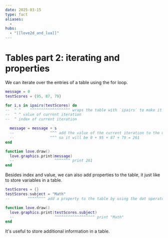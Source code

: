 ```yaml
---
date: 2025-03-15
type: fact
aliases:
  -
hubs:
  - "[[love2d_and_lua]]"
---
```


# Tables part 2: iterating and properties

We can iterate over the entries of a table using the for loop.

```lua
message = 0
testScores = {95, 87, 79}

for i,s in ipairs(testScores) do
--  ^ ^    ^^^^^^^^^^^^^^^^^^ wraps the table with `ipairs` to make it iterable
--  ^ ^ value of current iteration
--  ^ index of current iteration

  message = message + s
  --                ^^^ add the value of the current iteration to the message
  --                ^^^ so it will be 0 + 95 + 87 + 79 = 261
end

function love.draw()
  love.graphics.print(message)
  --                  ^^^^^^^ print 261
end
```

Besides index and value, we can also add properties to the table, it just like to store variables in a table.

```lua
testScores = {}
testScores.subject = "Math"
--        ^^^^^^^^ add a property to the table by using the dot operator

function love.draw()
  love.graphics.print(testScores.subject)
  --                  ^^^^^^^^^^^^^^^^^^ print "Math"
end
```

It's useful to store additional information in a table.


